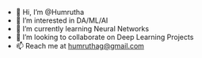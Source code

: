 - 👋 Hi, I’m @Humrutha
- 👀 I’m interested in DA/ML/AI
- 🌱 I’m currently learning Neural Networks
- 💞️ I’m looking to collaborate on Deep Learning Projects
- 📫 Reach me at humruthag@gmail.com 

<!---
Humrutha/Humrutha is a ✨ special ✨ repository because its `README.md` (this file) appears on your GitHub profile.
You can click the Preview link to take a look at your changes.
--->
